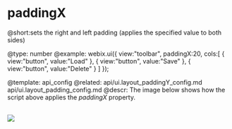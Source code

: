 paddingX
=============

@short:sets the right and left padding (applies the specified value to both sides) 
	
@type: number
@example:
webix.ui({
	view:"toolbar",
    paddingX:20,
	cols:[
		{ view:"button", value:"Load" },
		{ view:"button", value:"Save" },
        { view:"button", value:"Delete" }
	]
});
 


@template:	api_config
@related:
	api/ui.layout_paddingY_config.md
    api/ui.layout_padding_config.md
@descr:
The image below shows how the script above applies the <i>paddingX</i> property.

<br>
<img src="api/paddingX_image.png"> </img>
